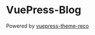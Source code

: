 # VuePress-Blog

Powered by [vuepress-theme-reco](https://github.com/vuepress-reco/vuepress-theme-reco)